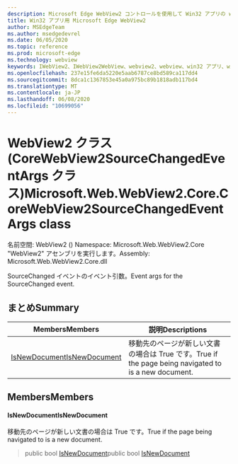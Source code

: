 ```yaml
---
description: Microsoft Edge WebView2 コントロールを使用して Win32 アプリの web コンテンツをホストする
title: Win32 アプリ用 Microsoft Edge WebView2
author: MSEdgeTeam
ms.author: msedgedevrel
ms.date: 06/05/2020
ms.topic: reference
ms.prod: microsoft-edge
ms.technology: webview
keywords: IWebView2、IWebView2WebView、webview2、webview、win32 アプリ、win32、edge、ICoreWebView2、ICoreWebView2Controller、browser control、edge html
ms.openlocfilehash: 237e15fe6da5220e5aab6787ce8bd589ca117dd4
ms.sourcegitcommit: 8dca1c1367853e45a0a975bc89b1818adb117bd4
ms.translationtype: MT
ms.contentlocale: ja-JP
ms.lasthandoff: 06/08/2020
ms.locfileid: "10699056"
---
```

# <span data-ttu-id="1b867-104">WebView2 クラス (CoreWebView2SourceChangedEventArgs クラス)</span><span class="sxs-lookup"><span data-stu-id="1b867-104">Microsoft.Web.WebView2.Core.CoreWebView2SourceChangedEventArgs class</span></span> 

<span data-ttu-id="1b867-105">名前空間: WebView2 () </span><span class="sxs-lookup"><span data-stu-id="1b867-105">Namespace: Microsoft.Web.WebView2.Core</span></span>\
<span data-ttu-id="1b867-106">"WebView2" アセンブリを実行します。</span><span class="sxs-lookup"><span data-stu-id="1b867-106">Assembly: Microsoft.Web.WebView2.Core.dll</span></span>

<span data-ttu-id="1b867-107">SourceChanged イベントのイベント引数。</span><span class="sxs-lookup"><span data-stu-id="1b867-107">Event args for the SourceChanged event.</span></span>

## <span data-ttu-id="1b867-108">まとめ</span><span class="sxs-lookup"><span data-stu-id="1b867-108">Summary</span></span>

 <span data-ttu-id="1b867-109">Members</span><span class="sxs-lookup"><span data-stu-id="1b867-109">Members</span></span>                        | <span data-ttu-id="1b867-110">説明</span><span class="sxs-lookup"><span data-stu-id="1b867-110">Descriptions</span></span>
--------------------------------|---------------------------------------------
[<span data-ttu-id="1b867-111">IsNewDocument</span><span class="sxs-lookup"><span data-stu-id="1b867-111">IsNewDocument</span></span>](#isnewdocument) | <span data-ttu-id="1b867-112">移動先のページが新しい文書の場合は True です。</span><span class="sxs-lookup"><span data-stu-id="1b867-112">True if the page being navigated to is a new document.</span></span>

## <span data-ttu-id="1b867-113">Members</span><span class="sxs-lookup"><span data-stu-id="1b867-113">Members</span></span>

#### <span data-ttu-id="1b867-114">IsNewDocument</span><span class="sxs-lookup"><span data-stu-id="1b867-114">IsNewDocument</span></span> 

<span data-ttu-id="1b867-115">移動先のページが新しい文書の場合は True です。</span><span class="sxs-lookup"><span data-stu-id="1b867-115">True if the page being navigated to is a new document.</span></span>

> <span data-ttu-id="1b867-116">public bool [IsNewDocument](#isnewdocument)</span><span class="sxs-lookup"><span data-stu-id="1b867-116">public bool [IsNewDocument](#isnewdocument)</span></span>


